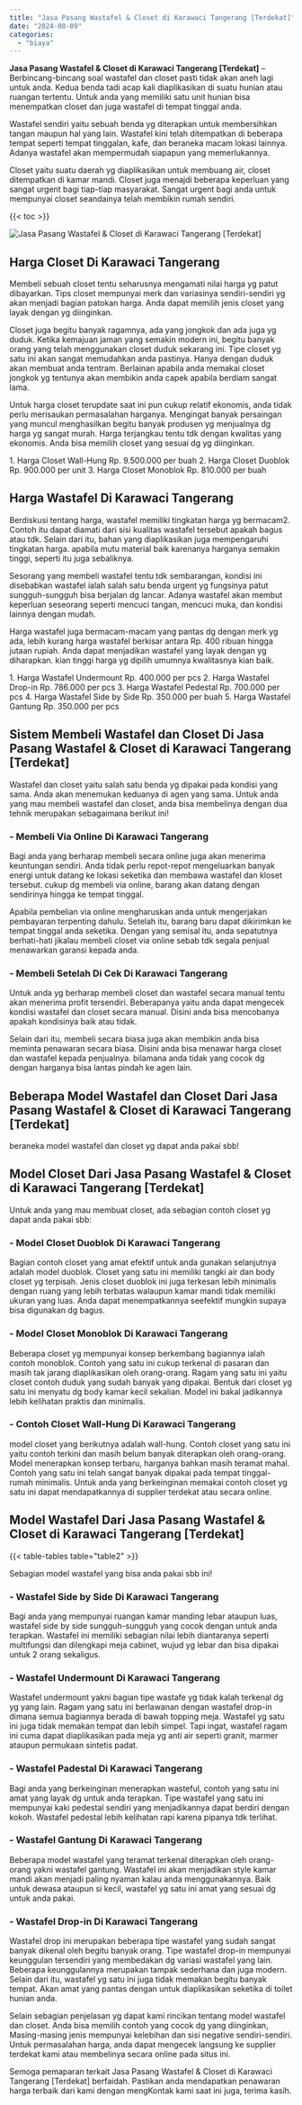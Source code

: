 ```yaml
---
title: "Jasa Pasang Wastafel & Closet di Karawaci Tangerang [Terdekat]"
date: "2024-08-09"
categories: 
  - "biaya"
---
```


**Jasa Pasang Wastafel & Closet di Karawaci Tangerang \[Terdekat\]** – Berbincang-bincang soal wastafel dan closet pasti tidak akan aneh lagi untuk anda. Kedua benda tadi acap kali diaplikasikan di suatu hunian atau ruangan tertentu. Untuk anda yang memiliki satu unit hunian bisa menempatkan closet dan juga wastafel di tempat tinggal anda.

Wastafel sendiri yaitu sebuah benda yg diterapkan untuk membersihkan tangan maupun hal yang lain. Wastafel kini telah ditempatkan di beberapa tempat seperti tempat tinggalan, kafe, dan beraneka macam lokasi lainnya. Adanya wastafel akan mempermudah siapapun yang memerlukannya.

Closet yaitu suatu daerah yg diaplikasikan untuk membuang air, closet ditempatkan di kamar mandi. Closet juga menajdi beberapa keperluan yang sangat urgent bagi tiap-tiap masyarakat. Sangat urgent bagi anda untuk mempunyai closet seandainya telah membikin rumah sendiri.

{{< toc >}}

![Jasa Pasang Wastafel & Closet di Karawaci Tangerang [Terdekat]](/images/wastafel-closet-murah40.png)

## Harga Closet Di Karawaci Tangerang

Membeli sebuah closet tentu seharusnya mengamati nilai harga yg patut dibayarkan. Tips closet mempunyai merk dan variasinya sendiri-sendiri yg akan menjadi bagian patokan harga. Anda dapat memilih jenis closet yang layak dengan yg diinginkan.

Closet juga begitu banyak ragamnya, ada yang jongkok dan ada juga yg duduk. Ketika kemajuan jaman yang semakin modern ini, begitu banyak orang yang telah menggunakan closet duduk sekarang ini. Tipe closet yg satu ini akan sangat memudahkan anda pastinya. Hanya dengan duduk akan membuat anda tentram. Berlainan apabila anda memakai closet jongkok yg tentunya akan membikin anda capek apabila berdiam sangat lama.

Untuk harga closet terupdate saat ini pun cukup relatif ekonomis, anda tidak perlu merisaukan permasalahan harganya. Mengingat banyak persaingan yang muncul menghasilkan begitu banyak produsen yg menjualnya dg harga yg sangat murah. Harga terjangkau tentu tdk dengan kwalitas yang ekonomis. Anda bisa memilih closet yang sesuai dg yg diinginkan.

1\. Harga Closet Wall-Hung Rp. 9.500.000 per buah 2. Harga Closet Duoblok Rp. 900.000 per unit 3. Harga Closet Monoblok Rp. 810.000 per buah

## Harga Wastafel Di Karawaci Tangerang

Berdiskusi tentang harga, wastafel memiliki tingkatan harga yg bermacam2. Contoh itu dapat diamati dari sisi kualitas wastafel tersebut apakah bagus atau tdk. Selain dari itu, bahan yang diaplikasikan juga mempengaruhi tingkatan harga. apabila mutu material baik karenanya harganya semakin tinggi, seperti itu juga sebaliknya.

Sesorang yang membeli wastafel tentu tdk sembarangan, kondisi ini disebabkan wastafel ialah salah satu benda urgent yg fungsinya patut sungguh-sungguh bisa berjalan dg lancar. Adanya wastafel akan membut keperluan seseorang seperti mencuci tangan, mencuci muka, dan kondisi lainnya dengan mudah.

Harga wastafel juga bermacam-macam yang pantas dg dengan merk yg ada, lebih kurang harga wastafel berkisar antara Rp. 400 ribuan hingga jutaan rupiah. Anda dapat menjadikan wastafel yang layak dengan yg diharapkan. kian tinggi harga yg dipilih umumnya kwalitasnya kian baik.

1\. Harga Wastafel Undermount Rp. 400.000 per pcs 2. Harga Wastafel Drop-in Rp. 786.000 per pcs 3. Harga Wastafel Pedestal Rp. 700.000 per pcs 4. Harga Wastafel Side by Side Rp. 350.000 per buah 5. Harga Wastafel Gantung Rp. 350.000 per pcs

## Sistem Membeli Wastafel dan Closet Di Jasa Pasang Wastafel & Closet di Karawaci Tangerang \[Terdekat\]

Wastafel dan closet yaitu salah satu benda yg dipakai pada kondisi yang sama. Anda akan menemukan keduanya di agen yang sama. Untuk anda yang mau membeli wastafel dan closet, anda bisa membelinya dengan dua tehnik merupakan sebagaimana berikut ini!

### \- Membeli Via Online Di Karawaci Tangerang

Bagi anda yang berharap membeli secara online juga akan menerima keuntungan sendiri. Anda tidak perlu repot-repot mengeluarkan banyak energi untuk datang ke lokasi seketika dan membawa wastafel dan kloset tersebut. cukup dg membeli via online, barang akan datang dengan sendirinya hingga ke tempat tinggal.

Apabila pembelian via online mengharuskan anda untuk mengerjakan pembayaran terpenting dahulu. Setelah itu, barang baru dapat dikirimkan ke tempat tinggal anda seketika. Dengan yang semisal itu, anda sepatutnya berhati-hati jikalau membeli closet via online sebab tdk segala penjual menawarkan garansi kepada anda.

### \- Membeli Setelah Di Cek Di Karawaci Tangerang

Untuk anda yg berharap membeli closet dan wastafel secara manual tentu akan menerima profit tersendiri. Beberapanya yaitu anda dapat mengecek kondisi wastafel dan closet secara manual. Disini anda bisa mencobanya apakah kondisinya baik atau tidak.

Selain dari itu, membeli secara biasa juga akan membikin anda bisa meminta penawaran secara biasa. Disini anda bisa menawar harga closet dan wastafel kepada penjualnya. bilamana anda tidak yang cocok dg dengan harganya bisa lantas pindah ke agen lain.

## Beberapa Model Wastafel dan Closet Dari Jasa Pasang Wastafel & Closet di Karawaci Tangerang \[Terdekat\]

beraneka model wastafel dan closet yg dapat anda pakai sbb!

## Model Closet Dari Jasa Pasang Wastafel & Closet di Karawaci Tangerang \[Terdekat\]

Untuk anda yang mau membuat closet, ada sebagian contoh closet yg dapat anda pakai sbb:

### \- Model Closet Duoblok Di Karawaci Tangerang

Bagian contoh closet yang amat efektif untuk anda gunakan selanjutnya adalah model duoblok. Closet yang satu ini memiliki tangki air dan body closet yg terpisah. Jenis closet duoblok ini juga terkesan lebih minimalis dengan ruang yang lebih terbatas walaupun kamar mandi tidak memiliki ukuran yang luas. Anda dapat menempatkannya seefektif mungkin supaya bisa digunakan dg bagus.

### \- Model Closet Monoblok Di Karawaci Tangerang

Beberapa closet yg mempunyai konsep berkembang bagiannya ialah contoh monoblok. Contoh yang satu ini cukup terkenal di pasaran dan masih tak jarang diaplikasikan oleh orang-orang. Ragam yang satu ini yaitu closet contoh duduk yang sudah banyak yang dipakai. Bentuk dari closet yg satu ini menyatu dg body kamar kecil sekalian. Model ini bakal jadikannya lebih kelihatan praktis dan minimalis.

### \- Contoh Closet Wall-Hung Di Karawaci Tangerang

model closet yang berikutnya adalah wall-hung. Contoh closet yang satu ini yaitu contoh terkini dan masih belum banyak diterapkan oleh orang-orang. Model menerapkan konsep terbaru, harganya bahkan masih teramat mahal. Contoh yang satu ini telah sangat banyak dipakai pada tempat tinggal-rumah minimalis. Untuk anda yang berkeinginan memakai contoh closet yg satu ini dapat mendapatkannya di supplier terdekat atau secara online.

## Model Wastafel Dari Jasa Pasang Wastafel & Closet di Karawaci Tangerang \[Terdekat\]

{{< table-tables table="table2" >}}

Sebagian model wastafel yang bisa anda pakai sbb ini!

### \- Wastafel Side by Side Di Karawaci Tangerang

Bagi anda yang mempunyai ruangan kamar manding lebar ataupun luas, wastafel side by side sungguh-sungguh yang cocok dengan untuk anda terapkan. Wastafel ini memiliki sebagian nilai lebih diantaranya seperti multifungsi dan dilengkapi meja cabinet, wujud yg lebar dan bisa dipakai untuk 2 orang sekaligus.

### \- Wastafel Undermount Di Karawaci Tangerang

Wastafel undermount yakni bagian tipe wastafe yg tidak kalah terkenal dg yg yang lain. Ragam yang satu ini berlawanan dengan wastafel drop-in dimana semua bagiannya berada di bawah topping meja. Wastafel yg satu ini juga tidak memakan tempat dan lebih simpel. Tapi ingat, wastafel ragam ini cuma dapat diaplikasikan pada meja yg anti air seperti granit, marmer ataupun permukaan sintetis padat.

### \- Wastafel Padestal Di Karawaci Tangerang

Bagi anda yang berkeinginan menerapkan wasteful, contoh yang satu ini amat yang layak dg untuk anda terapkan. Tipe wastafel yang satu ini mempunyai kaki pedestal sendiri yang menjadikannya dapat berdiri dengan kokoh. Wastafel pedestal lebih kelihatan rapi karena pipanya tdk terlihat.

### \- Wastafel Gantung Di Karawaci Tangerang

Beberapa model wastafel yang teramat terkenal diterapkan oleh orang-orang yakni wastafel gantung. Wastafel ini akan menjadikan style kamar mandi akan menjadi paling nyaman kalau anda menggunakannya. Baik untuk dewasa ataupun si kecil, wastafel yg satu ini amat yang sesuai dg untuk anda pakai.

### \- Wastafel Drop-in Di Karawaci Tangerang

Wastafel drop ini merupakan beberapa tipe wastafel yang sudah sangat banyak dikenal oleh begitu banyak orang. Tipe wastafel drop-in mempunyai keunggulan tersendiri yang membedakan dg variasi wastafel yang lain. Beberapa keunggulannya merupakan tampak sederhana dan juga modern. Selain dari itu, wastafel yg satu ini juga tidak memakan begitu banyak tempat. Akan amat yang pantas dengan untuk diaplikasikan seketika di toilet hunian anda.

Selain sebagian penjelasan yg dapat kami rincikan tentang model wastafel dan closet. Anda bisa memilih contoh yang cocok dg yang diinginkan, Masing-masing jenis mempunyai kelebihan dan sisi negative sendiri-sendiri. Untuk permasalahan harga, anda dapat mengecek langsung ke supplier terdekat kami atau membelinya secara online pada situs ini.

Semoga pemaparan terkait Jasa Pasang Wastafel & Closet di Karawaci Tangerang \[Terdekat\] berfaidah. Pastikan anda mendapatkan penawaran harga terbaik dari kami dengan mengKontak kami saat ini juga, terima kasih.
